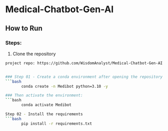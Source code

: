 # Medical-Chatbot-Gen-AI

## How to Run

### Steps:

1. Clone the repository
```bash
project repo: https://github.com/WisdomAnalyst/Medical-Chatbot-Gen-AI


### Step 01 - Create a conda environment after opening the repository
```bash
       conda create -n Medibot python=3.10 -y

### Then activate the environment:
```bash
       conda activate Medibot

Step 02 - Install the requirements
```bash
       pip install -r requirements.txt